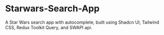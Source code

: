 # Starwars-Search-App
A Star Wars search app with autocomplete, built using Shadcn UI, Tailwind CSS, Redux Toolkit Query, and SWAPI api.
